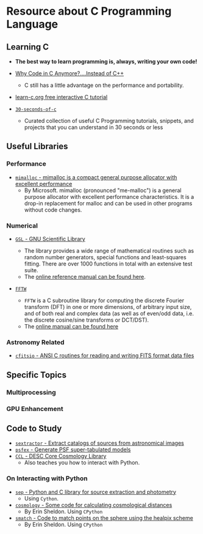 # Resource about C Programming Language

## Learning C

* **The best way to learn programming is, always, writing your own code!**

* [Why Code in C Anymore?....Instead of C++](http://www.drdobbs.com/cpp/why-code-in-c-anymore/240149452)
    - C still has a little advantage on the performance and portability.

* [learn-c.org free interactive C tutorial](https://www.learn-c.org/)

* [`30-seconds-of-c`](https://github.com/fredsiika/30-seconds-of-c)
    - Curated collection of useful C Programming tutorials, snippets, and projects that you can understand in 30 seconds or less

## Useful Libraries

### Performance

* [`mimalloc` - mimalloc is a compact general purpose allocator with excellent performance](https://github.com/microsoft/mimalloc)
    - By Microsoft. mimalloc (pronounced "me-malloc") is a general purpose allocator with excellent performance characteristics. It is a drop-in replacement for malloc and can be used in other programs without code changes.

### Numerical

* [`GSL` - GNU Scientific Library](https://www.gnu.org/software/gsl/)
    - The library provides a wide range of mathematical routines such as random number generators, special functions and least-squares fitting. There are over 1000 functions in total with an extensive test suite.
    - The [online reference manual can be found here](https://www.gnu.org/software/gsl/doc/html/index.html).

* [`FFTW`](http://www.fftw.org/)
    - `FFTW` is a C subroutine library for computing the discrete Fourier transform (DFT) in one or more dimensions, of arbitrary input size, and of both real and complex data (as well as of even/odd data, i.e. the discrete cosine/sine transforms or DCT/DST).
    - The [online manual can be found here](http://fftw.org/fftw3_doc/)

### Astronomy Related

* [`cfitsio` - ANSI C routines for reading and writing FITS format data files](https://github.com/healpy/cfitsio)

## Specific Topics

### Multiprocessing

### GPU Enhancement

## Code to Study

* [`sextractor` - Extract catalogs of sources from astronomical images](https://github.com/astromatic/sextractor)
* [`psfex` - Generate PSF super-tabulated models](https://github.com/astromatic/psfex)
* [`CCL` - DESC Core Cosmology Library](https://github.com/LSSTDESC/CCL)
    - Also teaches you how to interact with Python.

### On Interacting with Python

* [`sep` - Python and C library for source extraction and photometry](https://github.com/kbarbary/sep)
    - Using `Cython`.
* [`cosmology` - Some code for calculating cosmological distances](https://github.com/esheldon/cosmology)
    - By Erin Sheldon. Using `CPython`
* [`smatch` - Code to match points on the sphere using the healpix scheme](https://github.com/esheldon/smatch)
    - By Erin Sheldon. Using `CPython`